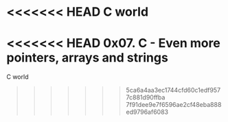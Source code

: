 <<<<<<< HEAD
 C world 
=======
<<<<<<< HEAD
0x07. C - Even more pointers, arrays and strings
=======
C world
>>>>>>> 5ca6a4aa3ec1744cfd60c1edf9577c881d90ffba
>>>>>>> 7f91dee9e7f6596ae2cf48eba888ed9796af6083

